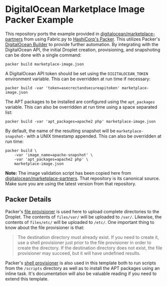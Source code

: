 # DigitalOcean Marketplace Image Packer Example

This repository ports the example provided in [digitalocean/marketplace-partners](https://github.com/digitalocean/marketplace-partners)
from using Fabric.py to [HashiCorp's Packer](https://www.packer.io/). This
utilizes Packer's [DigitalOcean Builder](https://www.packer.io/docs/builders/digitalocean.html)
to provide further automation. By integrating with the DigitalOcean API, the
initial Droplet creation, provisioning, and snapshoting can be done with a
single command:

    packer build marketplace-image.json

A DigitalOcean API token should be set using the `DIGITALOCEAN_TOKEN`
environment variable. This can be overridden at run time if necessary:

    packer build -var 'token=asecrectandsecureapitoken' marketplace-image.json

The APT packages to be installed are configured using the `apt_packages`
variable. This can also be overridden at run time using a space separated list:

    packer build -var 'apt_packages=apache2 php' marketplace-image.json

By default, the name of the resulting snapshot will be `marketplace-snapshot-`
with a UNIX timestamp appended. This can also be overridden at run time:

    packer build \
        -var 'image_name=apache-snapshot' \
        -var 'apt_packages=apache2 php' \
        marketplace-image.json

**Note:** The image validation script has been copied here from [digitalocean/marketplace-partners](https://github.com/digitalocean/marketplace-partners).
That repository is its canonical source. Make sure you are using the latest
version from that repository.

## Packer Details

Packer's [file provisioner](https://www.packer.io/docs/provisioners/file.html)
is used here to upload complete directories to the Droplet. The contents of
`files/var/` will be uploaded to `/var/`. Likewise, the contents of `files/etc/`
will be uploaded to `/etc/`. One important thing to know about the file
provisioner is that:

> The destination directory must already exist. If you need to create
> it, use a shell provisioner just prior to the file provisioner in order to
> create the directory. If the destination directory does not exist, the file
> provisioner may succeed, but it will have undefined results.

Packer's [shell provisioner](https://www.packer.io/docs/provisioners/shell.html)
is also used in this template both to run scripts from the `/scripts` directory
as well as to install the APT packages using an inline task. It's documentation
will also be valuable reading if you need to extend this template.